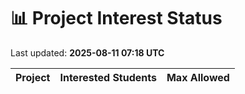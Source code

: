 # 📊 Project Interest Status

Last updated: **2025-08-11 07:18 UTC**

| Project | Interested Students | Max Allowed |
|---------|---------------------|-------------|
